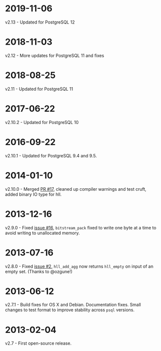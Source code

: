 2019-11-06
==========
v2.13 - Updated for PostgreSQL 12

2018-11-03
==========
v2.12 - More updates for PostgreSQL 11 and fixes

2018-08-25
==========
v2.11 - Updated for PostgreSQL 11

2017-06-22
==========
v2.10.2 - Updated for PostgreSQL 10

2016-09-22
==========
v2.10.1 - Updated for PostgreSQL 9.4 and 9.5.

2014-01-10
==========
v2.10.0 - Merged [PR #17](https://github.com/citusdata/postgresql-hll/pull/17), cleaned up compiler warnings and test cruft, added binary IO type for hll.

2013-12-16
==========
v2.9.0 - Fixed [issue #16](https://github.com/citusdata/postgresql-hll/issues/16), `bitstream_pack` fixed to write one byte at a time to avoid writing to unallocated memory.

2013-07-16
==========
v2.8.0 - Fixed [issue #2](https://github.com/citusdata/postgresql-hll/issues/2), `hll_add_agg` now returns `hll_empty` on input of an empty set. (Thanks to @ozgune!)

2013-06-12
==========
v2.7.1 - Build fixes for OS X and Debian. Documentation fixes. Small changes to test format to improve stability across `psql` versions.

2013-02-04
==========
v2.7 - First open-source release.
